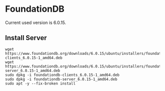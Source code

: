# FoundationDB

Current used version is 6.0.15.

## Install Server

```
wget https://www.foundationdb.org/downloads/6.0.15/ubuntu/installers/foundationdb-clients_6.0.15-1_amd64.deb
wget https://www.foundationdb.org/downloads/6.0.15/ubuntu/installers/foundationdb-server_6.0.15-1_amd64.deb
sudo dpkg -i foundationdb-clients_6.0.15-1_amd64.deb
sudo dpkg -i foundationdb-server_6.0.15-1_amd64.deb
sudo apt -y --fix-broken install
```